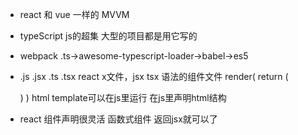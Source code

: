 - react 和 vue  一样的 MVVM
- typeScript  js的超集  大型的项目都是用它写的
- webpack  .ts->awesome-typescript-loader->babel->es5

- .js .jsx  .ts .tsx
  react x文件，jsx tsx 语法的组件文件
  render(
    return (
      <div />
    )
  )
  html template可以在js里运行
  在js里声明html结构

- react 组件声明很灵活
  函数式组件 返回jsx就可以了